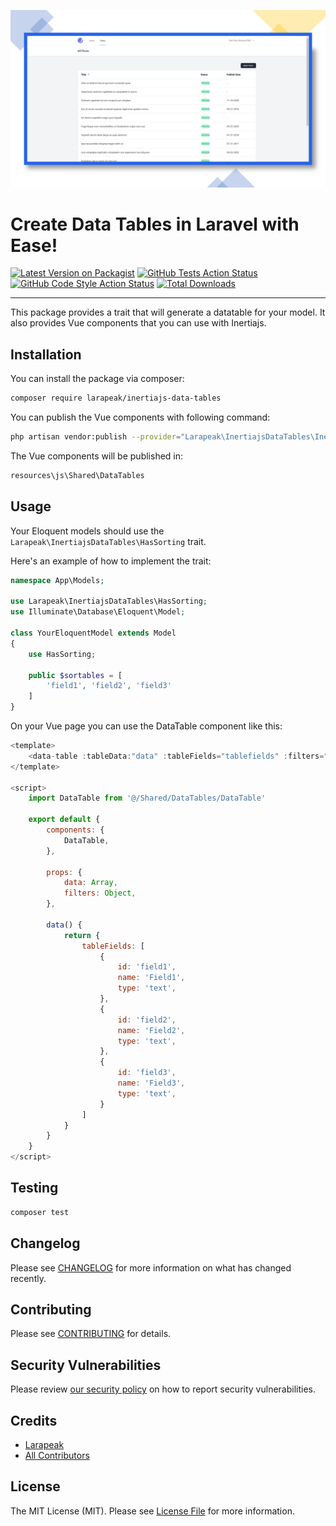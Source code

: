 [![Larapeak](https://raw.githubusercontent.com/larapeak/inertiajs-data-tables/master/.github/Header.png)](https://larapeak.com/)


# Create Data Tables in Laravel with Ease!

[![Latest Version on Packagist](https://img.shields.io/packagist/v/larapeak/inertiajs-data-tables.svg?style=flat-square)](https://packagist.org/packages/larapeak/inertiajs-data-tables)
[![GitHub Tests Action Status](https://img.shields.io/github/workflow/status/larapeak/inertiajs-data-tables/run-tests?label=tests)](https://github.com/larapeak/inertiajs-data-tables/actions?query=workflow%3Arun-tests+branch%3Amain)
[![GitHub Code Style Action Status](https://img.shields.io/github/workflow/status/larapeak/inertiajs-data-tables/Check%20&%20fix%20styling?label=code%20style)](https://github.com/larapeak/inertiajs-data-tables/actions?query=workflow%3A"Check+%26+fix+styling"+branch%3Amain)
[![Total Downloads](https://img.shields.io/packagist/dt/larapeak/inertiajs-data-tables.svg?style=flat-square)](https://packagist.org/packages/larapeak/inertiajs-data-tables)

---
This package provides a trait that will generate a datatable for your model. It also provides Vue components that you can use with Inertiajs.

## Installation

You can install the package via composer:

```bash
composer require larapeak/inertiajs-data-tables
```

You can publish the Vue components with following command:

```bash
php artisan vendor:publish --provider="Larapeak\InertiajsDataTables\InertiajsDataTablesServiceProvider" --tag="assets"
```

The Vue components will be published in:

```bash
resources\js\Shared\DataTables
```

## Usage

Your Eloquent models should use the `Larapeak\InertiajsDataTables\HasSorting` trait.

Here's an example of how to implement the trait:

```php
namespace App\Models;

use Larapeak\InertiajsDataTables\HasSorting;
use Illuminate\Database\Eloquent\Model;

class YourEloquentModel extends Model
{
    use HasSorting;

    public $sortables = [
        'field1', 'field2', 'field3'
    ]
}
```

On your Vue page you can use the DataTable component like this:

```js
<template>
    <data-table :tableData:"data" :tableFields="tablefields" :filters="filters" model="posts" slug></data-table>
</template>

<script>
    import DataTable from '@/Shared/DataTables/DataTable'
    
    export default {
        components: {
            DataTable,
        },
        
        props: {
            data: Array,
            filters: Object,
        },
        
        data() {
            return {
                tableFields: [
                    {
                        id: 'field1',
                        name: 'Field1',
                        type: 'text',
                    },
                    {
                        id: 'field2',
                        name: 'Field2',
                        type: 'text',
                    },
                    {
                        id: 'field3',
                        name: 'Field3',
                        type: 'text',
                    }
                ]
            }
        }
    }
</script>
```

## Testing

```bash
composer test
```

## Changelog

Please see [CHANGELOG](CHANGELOG.md) for more information on what has changed recently.

## Contributing

Please see [CONTRIBUTING](.github/CONTRIBUTING.md) for details.

## Security Vulnerabilities

Please review [our security policy](../../security/policy) on how to report security vulnerabilities.

## Credits

- [Larapeak](https://github.com/larapeak)
- [All Contributors](../../contributors)

## License

The MIT License (MIT). Please see [License File](LICENSE.md) for more information.
